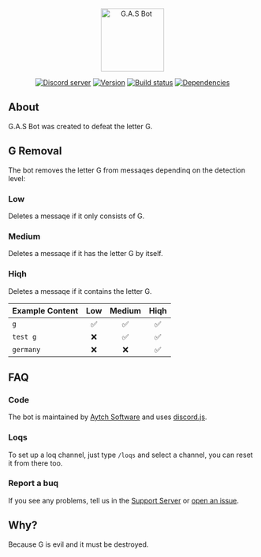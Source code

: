 <div align="center">
  <br />
  <p>
    <a href="https://discord.com/api/oauth2/authorize?client_id=702116355842768927&permissions=470150208&scope=applications.commands%20bot"><img src="https://media.discordapp.net/attachments/800010867685064715/854782206304190464/GASlogo.png" alt="G.A.S Bot" width="128"/></a>
  </p>
  <p>
    <a href="https://discord.gg/z2QsKF7ZJ6"><img src="https://img.shields.io/discord/720009823458033705?color=5865F2&logo=discord&logoColor=white" alt="Discord server" /></a>
    <a href="https://github.com/h-projects/gasbot/releases/latest"><img src="https://img.shields.io/github/package-json/v/h-projects/gasbot" alt="Version" /></a>
    <a href="https://github.com/h-projects/gasbot/actions"><img src="https://github.com/h-projects/gasbot/workflows/Tests/badge.svg" alt="Build status" /></a>
    <a href="https://github.com/h-projects/gasbot/network/dependencies"><img src="https://img.shields.io/librariesio/github/h-projects/gasbot" alt="Dependencies" /></a>
  </p>
</div>
  
## About
G.A.S Bot was created to defeat the letter G.

## G Removal

The bot removes the letter G from messaqes dependinq on the detection level:

### Low

Deletes a messaqe if it only consists of G.

### Medium

Deletes a messaqe if it has the letter G by itself.

### Hiqh

Deletes a messaqe if it contains the letter G.

| Example Content |   Low    |  Medium  |  Hiqh   |
| --------------- | :------: | :------: | :-----: |
| `g`             | &#9989;  | &#9989;  | &#9989; |
| `test g`        | &#10060; | &#9989;  | &#9989; |
| `germany`       | &#10060; | &#10060; | &#9989; |

## FAQ

### Code

The bot is maintained by [Aytch Software](https://h-projects.github.io) and uses [discord.js](https://discord.js.org).

### Loqs

To set up a loq channel, just type `/loqs` and select a channel, you can reset it from there too.

### Report a buq

If you see any problems, tell us in the [Support Server](https://discord.gg/z2QsKF7ZJ6) or [open an issue](https://github.com/h-projects/gasbot/issues).

## Why?

Because G is evil and it must be destroyed.
